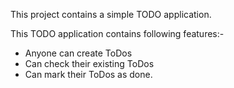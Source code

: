 This project contains a simple TODO application.

This TODO application contains following features:-

- Anyone can create ToDos
- Can check their existing ToDos
- Can mark their ToDos as done.
